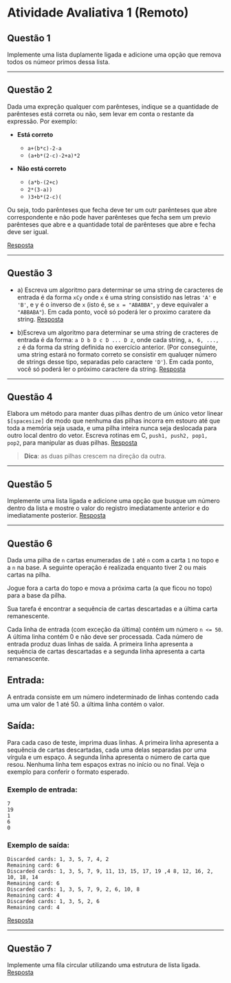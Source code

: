# Atividade Avaliativa 1 (Remoto)

## Questão 1

Implemente uma lista duplamente ligada e adicione uma opção que remova todos os númeor primos dessa lista.

---

## Questão 2

Dada uma expreção qualquer com parênteses, indique se a quantidade de parênteses está correta ou não, sem levar em conta o restante da expressão. Por exemplo:

- **Está correto**

  - `a+(b*c)-2-a`
  - `(a+b*(2-c)-2+a)*2`

- **Não está correto**
  - `(a*b-(2+c)`
  - `2*(3-a))`
  - `)3+b*(2-c)(`

Ou seja, todo parênteses que fecha deve ter um outr parênteses que abre correspondente e não pode haver parênteses que fecha sem um previo parênteses que abre e a quantidade total de parênteses que abre e fecha deve ser igual.

[Resposta](respostas/q1.c)

---

## Questão 3

- a) Escreva um algoritmo para determinar se uma string de caracteres de entrada é da forma `xCy` onde `x` é uma string consistido nas letras `'A'` e `'B'`, e y é o inverso de `x` (isto é, se `x = "ABABBA"`, `y` deve equivaler a `"ABBABA"`). Em cada ponto, você só poderá ler o proximo caratere da string.
  [Resposta](respostas/q3-a.c)

- b)Escreva um algoritmo para determinar se uma string de cracteres de entrada é da forma: `a D b D c D ... D z`, onde cada string, `a, 6, ..., z` é da forma da string definida no exercício anterior. (Por conseguinte, uma string estará no formato correto se consistir em qualuqer número de strings desse tipo, separadas pelo caractere `'D'`). Em cada ponto, você só poderá ler o próximo caractere da string.
  [Resposta](respostas/q3-b.c)

---

## Questão 4

Elabora um método para manter duas pilhas dentro de um único vetor linear `$[spacesize]` de modo que nenhuma das pilhas incorra em estouro até que toda a memória seja usada, e uma pilha inteira nunca seja deslocada para outro local dentro do vetor. Escreva rotinas em C, `push1, push2, pop1, pop2`, para manipular as duas pilhas.
[Resposta](respostas/q4.c)

> **Dica**: as duas pilhas crescem na direção da outra.

---

## Questão 5

Implemente uma lista ligada e adicione uma opção que busque um número dentro da lista e mostre o valor do registro imediatamente anterior e do imediatamente posterior.
[Resposta](respostas/q5.c)

---

## Questão 6

Dada uma pilha de `n` cartas enumeradas de `1` até `n` com a carta `1` no topo e a `n` na base. A seguinte operação é realizada enquanto tiver 2 ou mais cartas na pilha.

Jogue fora a carta do topo e mova a próxima carta (a que ficou no topo) para a base da pilha.

Sua tarefa é encontrar a sequência de cartas descartadas e a última carta remanescente.

Cada linha de entrada (com exceção da última) contém um número `n <= 50`. A última linha contém 0 e não deve ser processada. Cada número de entrada produz duas linhas de saída. A primeira linha apresenta a sequência de cartas descartadas e a segunda linha apresenta a carta remanescente.

## Entrada:

A entrada consiste em um número indeterminado de linhas contendo cada uma um valor de 1 até 50. a última linha contém o valor.

## Saída:

Para cada caso de teste, imprima duas linhas. A primeira linha apresenta a sequência de cartas descartadas, cada uma delas separadas por uma vírgula e um espaço. A segunda linha apresenta o número de carta que resou. Nenhuma linha tem espaços extras no início ou no final. Veja o exemplo para conferir o formato esperado.

### Exemplo de entrada:

```
7
19
1
6
0
```

### Exemplo de saída:

```
Discarded cards: 1, 3, 5, 7, 4, 2
Remaining card: 6
Discarded cards: 1, 3, 5, 7, 9, 11, 13, 15, 17, 19 ,4 8, 12, 16, 2, 10, 18, 14
Remaining card: 6
Discarded cards: 1, 3, 5, 7, 9, 2, 6, 10, 8
Remaining card: 4
Discarded cards: 1, 3, 5, 2, 6
Remaining card: 4
```

[Resposta](respostas/q6.c)

---

## Questão 7

Implemente uma fila circular utilizando uma estrutura de lista ligada.
[Resposta](respostas/q7.c)
